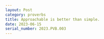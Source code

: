 ```yaml
---
layout: Post
category: proverbs
title: Approachable is better than simple.
date: 2023-06-15
serial_number: 2023.PVB.003
---
```

